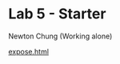 # Lab 5 - Starter

Newton Chung (Working alone)

[expose.html](https://newtonlc.github.io/Lab5_Starter/expose.html)
